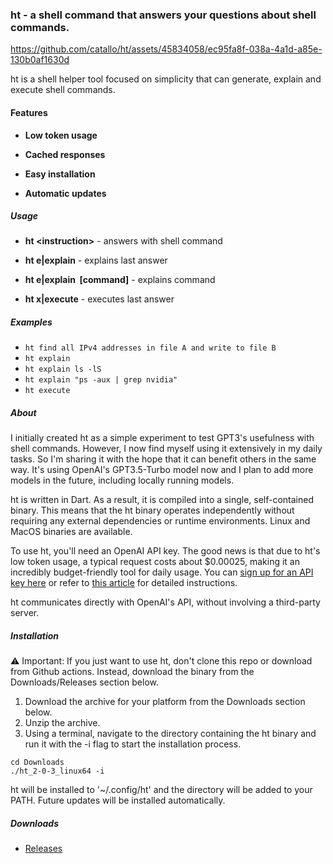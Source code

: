 
### ht - a shell command that answers your questions about shell commands.


https://github.com/catallo/ht/assets/45834058/ec95fa8f-038a-4a1d-a85e-130b0af1630d

ht is a shell helper tool focused on simplicity that can generate, explain and execute shell commands.

#### Features

- **Low token usage**

- **Cached responses**

- **Easy installation**

- **Automatic updates**

##### Usage

- **ht &lt;instruction>** - answers with shell command

- **ht e|explain** - explains last answer

- **ht e|explain &nbsp;[command]** - explains command

- **ht x|execute** - executes last answer

##### Examples

- `ht find all IPv4 addresses in file A and write to file B`
- `ht explain`
- `ht explain ls -lS`
- `ht explain "ps -aux | grep nvidia"`
- `ht execute`

##### About

I initially created ht as a simple experiment to test GPT3's usefulness with shell commands. However, I now find myself using it extensively in my daily tasks. So I'm sharing it with the hope that it can benefit others in the same way. It's using OpenAI's GPT3.5-Turbo model now and I plan to add more models in the future, including locally running models. 

ht is written in Dart. As a result, it is compiled into a single, self-contained binary. This means that the ht binary operates independently without requiring any external dependencies or runtime environments. Linux and MacOS binaries are available.

To use ht, you'll need an OpenAI API key. The good news is that due to ht's low token usage, a typical request costs about $0.00025, making it an incredibly budget-friendly tool for daily usage. You can [sign up for an API key here](https://platform.openai.com/signup) or refer to [this article](https://www.howtogeek.com/885918/how-to-get-an-openai-api-key) for detailed instructions.

ht communicates directly with OpenAI's API, without involving a third-party server.

##### Installation

⚠ Important: If you just want to use ht, don't clone this repo or download from Github actions. Instead, download the binary from the Downloads/Releases section below.

1. Download the archive for your platform from the Downloads section below.
2. Unzip the archive.
3. Using a terminal, navigate to the directory containing the ht binary and run it with the -i flag to start the installation process.

```
cd Downloads
./ht_2-0-3_linux64 -i
```

ht will be installed to '~/.config/ht' and the directory will be added to your PATH. Future updates will be installed automatically.

##### Downloads

- [Releases](https://github.com/catallo/ht/releases)


